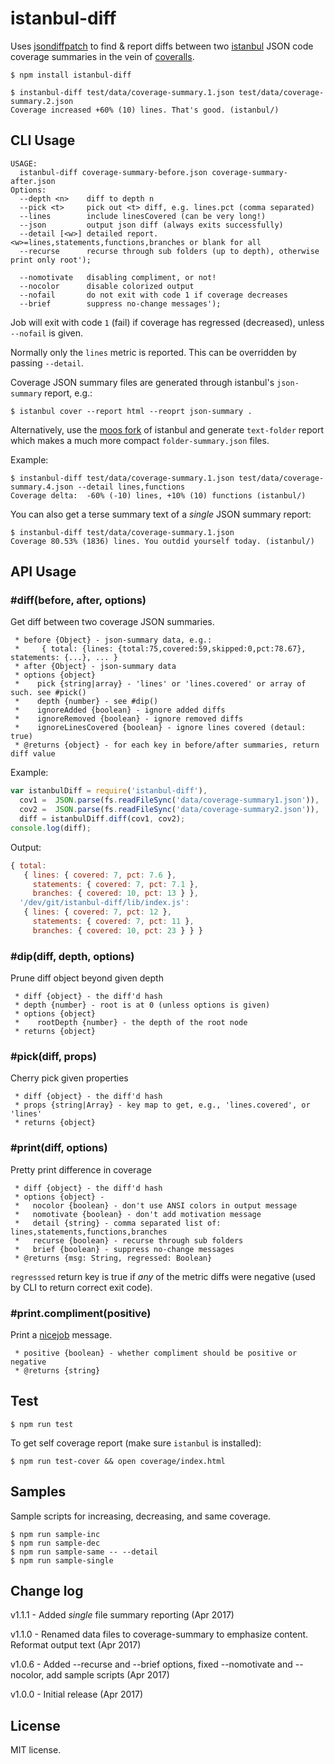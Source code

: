 istanbul-diff
=============

Uses [jsondiffpatch](https://github.com/benjamine/jsondiffpatch)
to find & report diffs between two [istanbul](https://github.com/gotwarlost/istanbul) JSON 
code coverage summaries in the vein of [coveralls](https://coveralls.io/).

```shell
$ npm install istanbul-diff
```
```shell
$ instanbul-diff test/data/coverage-summary.1.json test/data/coverage-summary.2.json
Coverage increased +60% (10) lines. That's good. (istanbul/)
```

## CLI Usage
```
USAGE:
  istanbul-diff coverage-summary-before.json coverage-summary-after.json
Options:
  --depth <n>    diff to depth n
  --pick <t>     pick out <t> diff, e.g. lines.pct (comma separated)
  --lines        include linesCovered (can be very long!)
  --json         output json diff (always exits successfully)
  --detail [<w>] detailed report. <w>=lines,statements,functions,branches or blank for all
  --recurse      recurse through sub folders (up to depth), otherwise print only root');

  --nomotivate   disabling compliment, or not!
  --nocolor      disable colorized output
  --nofail       do not exit with code 1 if coverage decreases
  --brief        suppress no-change messages');
```
Job will exit with code `1` (fail) if coverage has regressed (decreased), unless `--nofail` is given. 

Normally only the `lines` metric is reported.  This can be overridden by passing `--detail`.

Coverage JSON summary files are generated through istanbul's `json-summary` report, e.g.:
```shell
$ istanbul cover --report html --reoprt json-summary .
```
Alternatively, use the [moos fork](https://www.npmjs.com/package/istanbul-moos) of istanbul and generate 
`text-folder` report which makes a much more compact `folder-summary.json` files.

Example:
```shell
$ instanbul-diff test/data/coverage-summary.1.json test/data/coverage-summary.4.json --detail lines,functions
Coverage delta:  -60% (-10) lines, +10% (10) functions (istanbul/)
```

You can also get a terse summary text of a _single_ JSON summary report:
 ```shell
$ instanbul-diff test/data/coverage-summary.1.json
Coverage 80.53% (1836) lines. You outdid yourself today. (istanbul/)
```

## API Usage
### #diff(before, after, options)
Get diff between two coverage JSON summaries.
```
 * before {Object} - json-summary data, e.g.:
 *     { total: {lines: {total:75,covered:59,skipped:0,pct:78.67}, statements: {...}, ... }
 * after {Object} - json-summary data
 * options {object}
 *    pick {string|array} - 'lines' or 'lines.covered' or array of such. see #pick()
 *    depth {number} - see #dip()
 *    ignoreAdded {boolean} - ignore added diffs
 *    ignoreRemoved {boolean} - ignore removed diffs
 *    ignoreLinesCovered {boolean} - ignore lines covered (detaul: true)
 * @returns {object} - for each key in before/after summaries, return diff value
```
Example:
```js
var istanbulDiff = require('istanbul-diff'),
  cov1 =  JSON.parse(fs.readFileSync('data/coverage-summary1.json')),
  cov2 =  JSON.parse(fs.readFileSync('data/coverage-summary2.json')),
  diff = istanbulDiff.diff(cov1, cov2);
console.log(diff);
```
Output:
```js
{ total:
   { lines: { covered: 7, pct: 7.6 },
     statements: { covered: 7, pct: 7.1 },
     branches: { covered: 10, pct: 13 } },
  '/dev/git/istanbul-diff/lib/index.js':
   { lines: { covered: 7, pct: 12 },
     statements: { covered: 7, pct: 11 },
     branches: { covered: 10, pct: 23 } } }
```

### #dip(diff, depth, options)
Prune diff object beyond given depth
```
 * diff {object} - the diff'd hash
 * depth {number} - root is at 0 (unless options is given)
 * options {object}
 *    rootDepth {number} - the depth of the root node
 * returns {object}
```

### #pick(diff, props)
Cherry pick given properties
```
 * diff {object} - the diff'd hash
 * props {string|Array} - key map to get, e.g., 'lines.covered', or 'lines'
 * returns {object}
```

### #print(diff, options)
Pretty print difference in coverage
```
 * diff {object} - the diff'd hash
 * options {object} - 
 *   nocolor {boolean} - don't use ANSI colors in output message
 *   nomotivate {boolean} - don't add motivation message
 *   detail {string} - comma separated list of: lines,statements,functions,branches
 *   recurse {boolean} - recurse through sub folders
 *   brief {boolean} - suppress no-change messages
 * @returns {msg: String, regressed: Boolean} 
```
`regresssed` return key is true if _any_ of the metric diffs were negative (used by CLI to return correct exit code).

### #print.compliment(positive)
Print a [nicejob](https://github.com/moos/nicejob) message.
```
 * positive {boolean} - whether compliment should be positive or negative 
 * @returns {string} 
```

## Test
```shell
$ npm run test 
```

To get self coverage report (make sure `istanbul` is installed):
```shell
$ npm run test-cover && open coverage/index.html 
```

## Samples
Sample scripts for increasing, decreasing, and same coverage.
```shell
$ npm run sample-inc
$ npm run sample-dec
$ npm run sample-same -- --detail
$ npm run sample-single
```
## Change log
v1.1.1 - Added _single_ file summary reporting (Apr 2017)

v1.1.0 - Renamed data files to coverage-summary to emphasize content.  Reformat output text (Apr 2017)

v1.0.6 - Added --recurse and --brief options, fixed --nomotivate and --nocolor, add sample scripts (Apr 2017)

v1.0.0 - Initial release (Apr 2017)


## License
MIT license.
